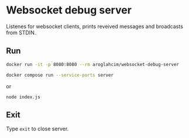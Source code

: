 # Websocket debug server

Listenes for websocket clients, prints reveived messages and broadcasts from STDIN.

## Run

```sh
docker run -it -p 8080:8080 --rm aroglahcim/websocket-debug-server
```

```sh
docker compose run --service-ports server
```

or 

```
node index.js
```

## Exit

Type `exit` to close server.
